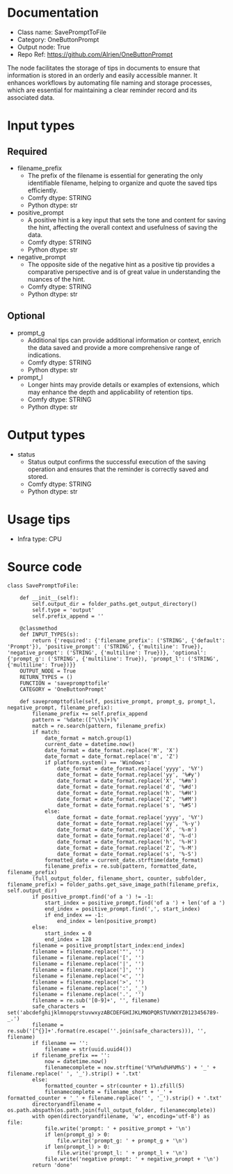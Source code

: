 # Documentation
- Class name: SavePromptToFile
- Category: OneButtonPrompt
- Output node: True
- Repo Ref: https://github.com/AIrjen/OneButtonPrompt

The node facilitates the storage of tips in documents to ensure that information is stored in an orderly and easily accessible manner. It enhances workflows by automating file naming and storage processes, which are essential for maintaining a clear reminder record and its associated data.

# Input types
## Required
- filename_prefix
    - The prefix of the filename is essential for generating the only identifiable filename, helping to organize and quote the saved tips efficiently.
    - Comfy dtype: STRING
    - Python dtype: str
- positive_prompt
    - A positive hint is a key input that sets the tone and content for saving the hint, affecting the overall context and usefulness of saving the data.
    - Comfy dtype: STRING
    - Python dtype: str
- negative_prompt
    - The opposite side of the negative hint as a positive tip provides a comparative perspective and is of great value in understanding the nuances of the hint.
    - Comfy dtype: STRING
    - Python dtype: str
## Optional
- prompt_g
    - Additional tips can provide additional information or context, enrich the data saved and provide a more comprehensive range of indications.
    - Comfy dtype: STRING
    - Python dtype: str
- prompt_l
    - Longer hints may provide details or examples of extensions, which may enhance the depth and applicability of retention tips.
    - Comfy dtype: STRING
    - Python dtype: str

# Output types
- status
    - Status output confirms the successful execution of the saving operation and ensures that the reminder is correctly saved and stored.
    - Comfy dtype: STRING
    - Python dtype: str

# Usage tips
- Infra type: CPU

# Source code
```
class SavePromptToFile:

    def __init__(self):
        self.output_dir = folder_paths.get_output_directory()
        self.type = 'output'
        self.prefix_append = ''

    @classmethod
    def INPUT_TYPES(s):
        return {'required': {'filename_prefix': ('STRING', {'default': 'Prompt'}), 'positive_prompt': ('STRING', {'multiline': True}), 'negative_prompt': ('STRING', {'multiline': True})}, 'optional': {'prompt_g': ('STRING', {'multiline': True}), 'prompt_l': ('STRING', {'multiline': True})}}
    OUTPUT_NODE = True
    RETURN_TYPES = ()
    FUNCTION = 'saveprompttofile'
    CATEGORY = 'OneButtonPrompt'

    def saveprompttofile(self, positive_prompt, prompt_g, prompt_l, negative_prompt, filename_prefix):
        filename_prefix += self.prefix_append
        pattern = '%date:([^\\%]+)%'
        match = re.search(pattern, filename_prefix)
        if match:
            date_format = match.group(1)
            current_date = datetime.now()
            date_format = date_format.replace('M', 'X')
            date_format = date_format.replace('m', 'Z')
            if platform.system() == 'Windows':
                date_format = date_format.replace('yyyy', '%Y')
                date_format = date_format.replace('yy', '%#y')
                date_format = date_format.replace('X', '%#m')
                date_format = date_format.replace('d', '%#d')
                date_format = date_format.replace('h', '%#H')
                date_format = date_format.replace('Z', '%#M')
                date_format = date_format.replace('s', '%#S')
            else:
                date_format = date_format.replace('yyyy', '%Y')
                date_format = date_format.replace('yy', '%-y')
                date_format = date_format.replace('X', '%-m')
                date_format = date_format.replace('d', '%-d')
                date_format = date_format.replace('h', '%-H')
                date_format = date_format.replace('Z', '%-M')
                date_format = date_format.replace('s', '%-S')
            formatted_date = current_date.strftime(date_format)
            filename_prefix = re.sub(pattern, formatted_date, filename_prefix)
        (full_output_folder, filename_short, counter, subfolder, filename_prefix) = folder_paths.get_save_image_path(filename_prefix, self.output_dir)
        if positive_prompt.find('of a ') != -1:
            start_index = positive_prompt.find('of a ') + len('of a ')
            end_index = positive_prompt.find(',', start_index)
            if end_index == -1:
                end_index = len(positive_prompt)
        else:
            start_index = 0
            end_index = 128
        filename = positive_prompt[start_index:end_index]
        filename = filename.replace('"', '')
        filename = filename.replace('[', '')
        filename = filename.replace('|', '')
        filename = filename.replace(']', '')
        filename = filename.replace('<', '')
        filename = filename.replace('>', '')
        filename = filename.replace(':', '_')
        filename = filename.replace('.', '')
        filename = re.sub('[0-9]+', '', filename)
        safe_characters = set('abcdefghijklmnopqrstuvwxyzABCDEFGHIJKLMNOPQRSTUVWXYZ0123456789-_.')
        filename = re.sub('[^{}]+'.format(re.escape(''.join(safe_characters))), '', filename)
        if filename == '':
            filename = str(uuid.uuid4())
        if filename_prefix == '':
            now = datetime.now()
            filenamecomplete = now.strftime('%Y%m%d%H%M%S') + '_' + filename.replace(' ', '_').strip() + '.txt'
        else:
            formatted_counter = str(counter + 1).zfill(5)
            filenamecomplete = filename_short + '_' + formatted_counter + '_' + filename.replace(' ', '_').strip() + '.txt'
        directoryandfilename = os.path.abspath(os.path.join(full_output_folder, filenamecomplete))
        with open(directoryandfilename, 'w', encoding='utf-8') as file:
            file.write('prompt: ' + positive_prompt + '\n')
            if len(prompt_g) > 0:
                file.write('prompt_g: ' + prompt_g + '\n')
            if len(prompt_l) > 0:
                file.write('prompt_l: ' + prompt_l + '\n')
            file.write('negative prompt: ' + negative_prompt + '\n')
        return 'done'
```